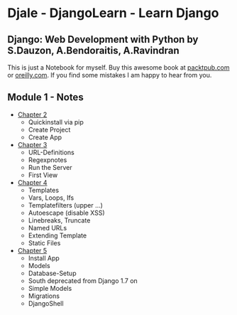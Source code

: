 # Djale - DjangoLearn - Learn Django

## Django: Web Development with Python by S.Dauzon, A.Bendoraitis, A.Ravindran

This is just a Notebook for myself. Buy this awesome book at [packtpub.com](https://www.packtpub.com/web-development/django-web-development-python) or [oreilly.com](http://shop.oreilly.com/product/9781787121386.do). If you find some mistakes I am happy to hear from you.

## Module 1 - Notes

- [Chapter 2](002-notes.md)
  - Quickinstall via pip
  - Create Project
  - Create App
- [Chapter 3](003-notes.md)
  - URL-Definitions
  - Regexpnotes
  - Run the Server
  - First View
- [Chapter 4](004-notes.md)
  - Templates
  - Vars, Loops, Ifs
  - Templatefilters (upper ...)
  - Autoescape (disable XSS)
  - Linebreaks, Truncate
  - Named URLs
  - Extending Template
  - Static Files
- [Chapter 5](005-notes.md)
  - Install App
  - Models
  - Database-Setup
  - South deprecated from Django 1.7 on
  - Simple Models
  - Migrations
  - DjangoShell
